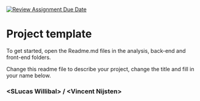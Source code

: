 [![Review Assignment Due Date](https://classroom.github.com/assets/deadline-readme-button-22041afd0340ce965d47ae6ef1cefeee28c7c493a6346c4f15d667ab976d596c.svg)](https://classroom.github.com/a/twPj_hbU)
# Project template

To get started, open the Readme.md files in the analysis, back-end and front-end folders.

Change this readme file to describe your project, change the title and fill in your name below.

### \<SLucas Willibal> / \<Vincent Nijsten\>
